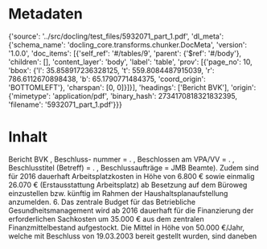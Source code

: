 # Metadaten
{'source': '../src/docling/test_files/5932071_part_1.pdf', 'dl_meta': {'schema_name': 'docling_core.transforms.chunker.DocMeta', 'version': '1.0.0', 'doc_items': [{'self_ref': '#/tables/9', 'parent': {'$ref': '#/body'}, 'children': [], 'content_layer': 'body', 'label': 'table', 'prov': [{'page_no': 10, 'bbox': {'l': 35.858917236328125, 't': 559.8084487915039, 'r': 786.6112670898438, 'b': 65.1790771484375, 'coord_origin': 'BOTTOMLEFT'}, 'charspan': [0, 0]}]}], 'headings': ['Bericht BVK'], 'origin': {'mimetype': 'application/pdf', 'binary_hash': 2734170818321832395, 'filename': '5932071_part_1.pdf'}}}

# Inhalt
Bericht BVK
, Beschluss- nummer = . , Beschlossen am VPA/VV = . , Beschlusstitel (Betreff) = . , Beschlussaufträge = JMB Beamte). Zudem sind für 2016 dauerhaft Arbeitsplatzkosten in Höhe von 6.800 € sowie einmalig 26.070 € (Erstausstattung Arbeitsplatz) ab Besetzung auf dem Büroweg einzustellen bzw. künftig im Rahmen der Haushaltsplanaufstellung anzumelden. 6. Das zentrale Budget für das Betriebliche Gesundheitsmanagement wird ab 2016 dauerhaft für die Finanzierung der erforderlichen Sachkosten um 35.000 € aus dem zentralen Finanzmittelbestand aufgestockt. Die Mittel in Höhe von 50.000 €/Jahr, welche mit Beschluss von 19.03.2003 bereit gestellt wurden, sind daneben